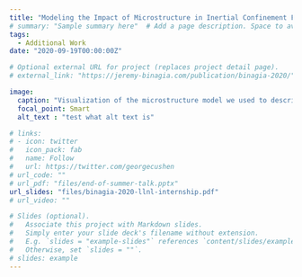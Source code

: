 ```yaml
---
title: "Modeling the Impact of Microstructure in Inertial Confinement Fusion"
# summary: "Sample summary here"  # Add a page description. Space to avoid printing out contents.
tags:
  - Additional Work
date: "2020-09-19T00:00:00Z"

# Optional external URL for project (replaces project detail page).
# external_link: "https://jeremy-binagia.com/publication/binagia-2020/"

image:
  caption: "Visualization of the microstructure model we used to describe high density carbon ablators used in high-energy-density experiments such as those at the National Ignition Facility."
  focal_point: Smart
  alt_text : "test what alt text is"

# links:
# - icon: twitter
#   icon_pack: fab
#   name: Follow
#   url: https://twitter.com/georgecushen
# url_code: ""
# url_pdf: "files/end-of-summer-talk.pptx"
url_slides: "files/binagia-2020-llnl-internship.pdf"
# url_video: ""

# Slides (optional).
#   Associate this project with Markdown slides.
#   Simply enter your slide deck's filename without extension.
#   E.g. `slides = "example-slides"` references `content/slides/example-slides.md`.
#   Otherwise, set `slides = ""`.
# slides: example
---
```

